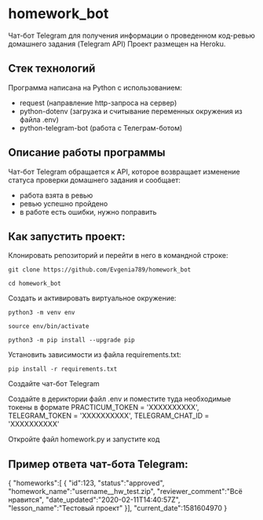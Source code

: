 # homework_bot
Чат-бот Telegram для получения информации о проведенном код-ревью домашнего задания (Telegram API)
Проект размещен на Heroku.

## Стек технологий
Программа написана на Python с использованием:
- request (направление http-запроса на сервер)  
- python-dotenv (загрузка и считывание переменных окружения из файла .env)
- python-telegram-bot (работа с Телеграм-ботом)

## Описание работы программы
Чат-бот Telegram обращается к API, которое возвращает изменение статуса проверки домашнего задания и сообщает: 
- работа взята в ревью  
- ревью успешно пройдено  
- в работе есть ошибки, нужно поправить

## Как запустить проект:
Клонировать репозиторий и перейти в него в командной строке:
```
git clone https://github.com/Evgenia789/homework_bot
``` 
```
cd homework_bot
``` 
Cоздать и активировать виртуальное окружение:
```
python3 -m venv env
``` 
```
source env/bin/activate
``` 
```
python3 -m pip install --upgrade pip
``` 
Установить зависимости из файла requirements.txt:
```
pip install -r requirements.txt
``` 
Создайте чат-бот Telegram

Создайте в дериктории файл .env и поместите туда необходимые токены в формате  PRACTICUM_TOKEN = 'XXXXXXXXXX', TELEGRAM_TOKEN = 'XXXXXXXXXX', TELEGRAM_CHAT_ID = 'XXXXXXXXXX'  

Откройте файл homework.py и запустите код  

## Пример ответа чат-бота Telegram:
{
   "homeworks":[
      {
         "id":123,
         "status":"approved",
         "homework_name":"username__hw_test.zip",
         "reviewer_comment":"Всё нравится",
         "date_updated":"2020-02-11T14:40:57Z",
         "lesson_name":"Тестовый проект"
      }],
   "current_date":1581604970
} 
